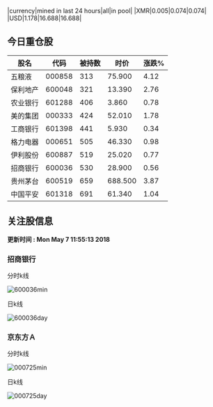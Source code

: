 |currency|mined in last 24 hours|all|in pool|
|XMR|0.005|0.074|0.074|
|USD|1.178|16.688|16.688|

## 今日重仓股 

|股名|代码|被持数|时价|涨跌%|
|---|---|---|---|---|
|五粮液|000858|313|75.900|4.12|
|保利地产|600048|321|13.390|2.76|
|农业银行|601288|406|3.860|0.78|
|美的集团|000333|424|52.010|1.78|
|工商银行|601398|441|5.930|0.34|
|格力电器|000651|505|46.330|0.98|
|伊利股份|600887|519|25.020|0.77|
|招商银行|600036|530|28.900|0.56|
|贵州茅台|600519|659|688.500|3.87|
|中国平安|601318|691|61.340|1.04|

## 关注股信息
**更新时间 : Mon May  7 11:55:13 2018**
### 招商银行 
分时k线

![600036min](http://image.sinajs.cn/newchart/min/n/sh600036.gif)

日k线

![600036day](http://image.sinajs.cn/newchart/daily/n/sh600036.gif)

### 京东方Ａ 
分时k线

![000725min](http://image.sinajs.cn/newchart/min/n/sz000725.gif)

日k线

![000725day](http://image.sinajs.cn/newchart/daily/n/sz000725.gif)
